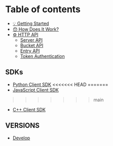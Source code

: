 # Table of contents

* [💡 Getting Started](README.md)
* [😯 How Does It Work?](how-does-it-work.md)
* [⚙ HTTP API](http-api/README.md)
  * [Server API](http-api/server-api.md)
  * [Bucket API](http-api/bucket-api.md)
  * [Entry API](http-api/entry-api.md)
  * [Token Authentication](http-api/token-authentication.md)

## SDKs

* [Python Client SDK](https://reduct-py.readthedocs.io)
<<<<<<< HEAD
=======
* [JavaScript Client SDK](https://reduct-js.readthedocs.io/en/latest/)
>>>>>>> main
* [C++ Client SDK](https://reduct-cpp.readthedocs.io/en/latest/)

## VERSIONS

* [Develop](https://docsdev.reduct-storage.dev)
